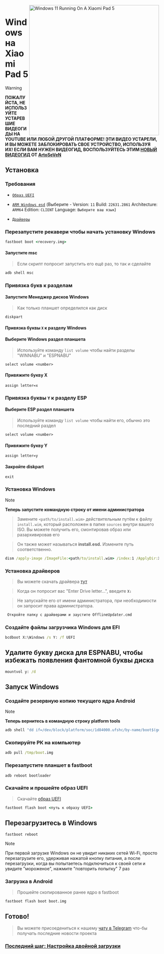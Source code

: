 <img align="right" src="https://raw.githubusercontent.com/erdilS/Port-Windows-11-Xiaomi-Pad-5/main/nabu.png" width="425" alt="Windows 11 Running On A Xiaomi Pad 5">


# Windows на Xiaomi Pad 5
> [!WARNING]
> **ПОЖАЛУЙСТА, НЕ ИСПОЛЬЗУЙТЕ УСТАРЕВШИЕ ВИДЕОГИДЫ НА YOUTUBE ИЛИ ЛЮБОЙ ДРУГОЙ ПЛАТФОРМЕ! ЭТИ ВИДЕО УСТАРЕЛИ, И ВЫ МОЖЕТЕ ЗАБЛОКИРОВАТЬ СВОЕ УСТРОЙСТВО, ИСПОЛЬЗУЯ ИХ! ЕСЛИ ВАМ НУЖЕН ВИДЕОГИД, ВОСПОЛЬЗУЙТЕСЬ ЭТИМ [НОВЫЙ ВИДЕОГИД](https://www.youtube.com/watch?v=rGPbdFq7gKs) ОТ [ArtoSeVeN](https://www.youtube.com/channel/UCYjwfxlYlJ7Nnzv01oszQvA)**


## Установка

### Требования
  
- [```Образ UEFI```](https://github.com/erdilS/Port-Windows-11-Xiaomi-Pad-5/raw/main/images/xiaomi-nabu_20240212-V2.img)

- [```ARM Windows esd```](https://worproject.com/esd) (Выберите - Version:  ```11``` Build:  ```22631.2861``` Architecture:  ```ARM64``` Edition:  ```CLIENT``` Language:  ```Выберите ваш язык```)
  
- [```Драйверы```](https://github.com/map220v/MiPad5-Drivers/releases/latest)

### Перезапустите рекавери чтобы начать установку Windows

```cmd
fastboot boot <recovery.img>
```

#### Запустите msc
> Если скрипт попросит запустить его ещё раз, то так и сделайте

```cmd
adb shell msc
```

### Привязка букв к разделам
  

#### Запустите Менеджер дисков Windows

> Как только планшет определился как диск

```cmd
diskpart
```


#### Привязка буквы  `X` к разделу Windows

#### Выберите Windows раздел планшета
> Используйте команду `list volume` чтобы найти разделы "WINNABU" и "ESPNABU"

```diskpart
select volume <number>
```

#### Привяжите букву X
```diskpart
assign letter=x
```

### Привязка буквы  `Y`  к разделу ESP

#### Выберите ESP раздел планшета
> Используйте команду `list volume` чтобы найти его, обычно это последний раздел

```diskpart
select volume <number>
```

#### Привяжите букву Y

```diskpart
assign letter=y
```

#### Закройте diskpart
```diskpart
exit
```

  
  

### Установка Windows
> [!NOTE]
> **Теперь запустите командную строку от имени администратора**

> Замените `<path/to/install.wim>` действительным путём к файлу `install.wim`, который расположен в папке `sources` внутри вашего ISO. Вы можете получить его, смонтировав образ или разархивировав его

> Он также может называться **install.esd.** Измените путь соответственно.
```cmd
dism /apply-image /ImageFile:<path/to/install.wim> /index:1 /ApplyDir:X:\
```

### Установка драйверов

> Вы можете скачать драйвера [тут](https://github.com/map220v/MiPad5-Drivers/releases/latest)

> Когда он попросит вас "Enter Drive letter...", введите **`X:`**


> Не запускайте его от имени администратора, при необходимости он запросит права администратора.


```cmd
 Откройте папку с драйверами и заустите OfflineUpdater.cmd
```

### Создайте файлы загрузчика Windows для EFI

```cmd
bcdboot X:\Windows /s Y: /f UEFI
```
## Удалите букву диска для ESPNABU, чтобы избежать появления фантомной буквы диска

```cmd
mountvol y: /d
```

## Запуск Windows

### Создайте резервную копию текущего ядра Android

> [!NOTE]
> **Теперь вернитесь в командную строку platform tools**
```cmd
adb shell "dd if=/dev/block/platform/soc/1d84000.ufshc/by-name/boot$(getprop ro.boot.slot_suffix) of=/tmp/boot.img"
```

### Скопируйте РК на компьютер

```cmd
adb pull /tmp/boot.img
```
### Перезапустите планшет в fastboot

```cmd
adb reboot bootloader
```

### Скачайте и прошейте образ UEFI 
> Скачайте [образ UEFI](https://github.com/erdilS/Port-Windows-11-Xiaomi-Pad-5/raw/main/images/xiaomi-nabu_20240212-V2.img)
```cmd
fastboot flash boot <путь к образу UEFI>
```
## Перезагрузитесь в Windows
```cmd
fastboot reboot
```
> [!NOTE]
> При первой загрузке Windows он не увидит никаких сетей Wi-Fi, просто перезагрузите его, удерживая нажатой кнопку питания, а после перезагрузки, когда вы попытаетесь подключиться к своей сети и увидите "мороженое", нажмите "повторить попытку" 7 раз

### Загрузка в Android
> Прошейте скопированное ранее ядро в fastboot

```cmd
fastboot flash boot boot.img
```

## Готово!
> Вы можете присоедениться к нашему [чату в Telegram](https://t.me/nabuwoa) что-бы получать последние новости проекта 
### [Последний шаг: Настройка двойной загрузки](dualboot-ru.md)
